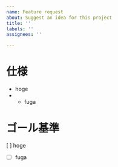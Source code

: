 ```yaml
---
name: Feature request
about: Suggest an idea for this project
title: ''
labels: ''
assignees: ''

---
```


# 仕様

- hoge
- - fuga

# ゴール基準

[ ] hoge
- [ ] fuga
